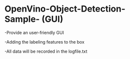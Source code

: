 # OpenVino-Object-Detection-Sample- (GUI) 

-Provide an user-friendly GUI 

-Adding the labeling features to the box

-All data will be recorded in the logfile.txt 
